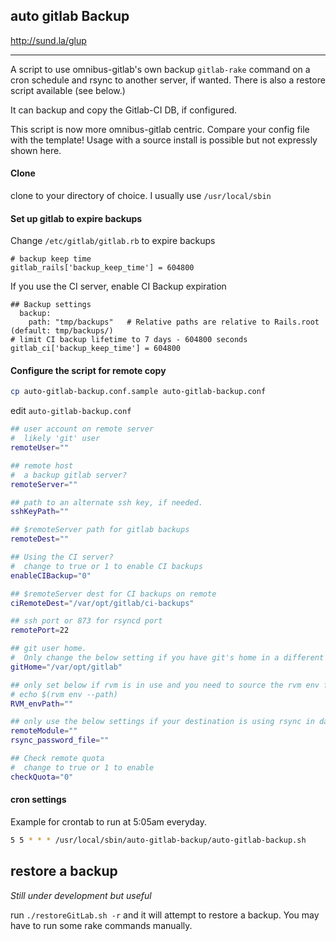 ## auto gitlab Backup

http://sund.la/glup

----

A script to use omnibus-gitlab's own backup ```gitlab-rake``` command on a cron schedule and rsync to another server, if wanted. There is also a restore script available (see below.)

It can backup and copy the Gitlab-CI DB, if configured.

This script is now more omnibus-gitlab centric. Compare your config file with the template! Usage with a source install is possible but not expressly shown here.

#### Clone

clone to your directory of choice. I usually use ```/usr/local/sbin```

#### Set up gitlab to expire backups

Change ```/etc/gitlab/gitlab.rb``` to expire backups

```
# backup keep time
gitlab_rails['backup_keep_time'] = 604800
```

If you use the CI server, enable CI Backup expiration

```
## Backup settings
  backup:
    path: "tmp/backups"   # Relative paths are relative to Rails.root (default: tmp/backups/)
# limit CI backup lifetime to 7 days - 604800 seconds
gitlab_ci['backup_keep_time'] = 604800
```

#### Configure the script for remote copy

```bash
cp auto-gitlab-backup.conf.sample auto-gitlab-backup.conf
```

edit ```auto-gitlab-backup.conf```

```bash
## user account on remote server
#  likely 'git' user
remoteUser=""

## remote host
#  a backup gitlab server?
remoteServer=""

## path to an alternate ssh key, if needed.
sshKeyPath=""

## $remoteServer path for gitlab backups
remoteDest=""

## Using the CI server?
#  change to true or 1 to enable CI backups
enableCIBackup="0"

## $remoteServer dest for CI backups on remote
ciRemoteDest="/var/opt/gitlab/ci-backups"

## ssh port or 873 for rsyncd port
remotePort=22

## git user home.
#  Only change the below setting if you have git's home in a different location
gitHome="/var/opt/gitlab"

## only set below if rvm is in use and you need to source the rvm env file
# echo $(rvm env --path)
RVM_envPath=""

## only use the below settings if your destination is using rsync in daemon mode
remoteModule=""
rsync_password_file=""

## Check remote quota
#  change to true or 1 to enable
checkQuota="0"
```

#### cron settings

Example for crontab to run at 5:05am everyday.

```bash
5 5 * * * /usr/local/sbin/auto-gitlab-backup/auto-gitlab-backup.sh
```

## restore a backup

*Still under development but useful*

run ```./restoreGitLab.sh -r``` and it will attempt to restore a backup. You may have to run some rake commands manually.
